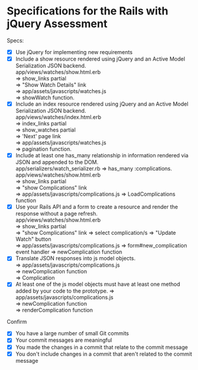 # Specifications for the Rails with jQuery Assessment  

Specs:  
- [x] Use jQuery for implementing new requirements  
- [x] Include a show resource rendered using jQuery and an Active Model Serialization JSON backend.  
       app/views/watches/show.html.erb  
       => show_links partial  
       => "Show Watch Details" link  
       => app/assets/javascripts/watches.js  
       => showWatch function.  
- [x] Include an index resource rendered using jQuery and an Active Model Serialization JSON backend.  
       app/views/watches/index.html.erb  
       => index_links partial  
       => show_watches partial  
       => 'Next' page link  
       => app/assets/javascripts/watches.js  
       => pagination function.  
- [x] Include at least one has_many relationship in information rendered via JSON and appended to the DOM.  
       app/serializers/watch_serializer.rb => has_many :complications.  
       app/views/watches/show.html.erb  
       => show_links partial  
       => "show Complications" link  
       => app/assets/javascripts/complications.js
       => LoadComplications function
- [x] Use your Rails API and a form to create a resource and render the response without a page refresh.  
       app/views/watches/show.html.erb  
       => show_links partial  
       => "show Complications" link
       => select complication/s
       => "Update Watch" button  
       => app/assets/javascripts/complications.js
       => form#new_complication event handler
       => newComplication function
- [x] Translate JSON responses into js model objects.  
       => app/assets/javascripts/complications.js  
       => newComplication function  
       => Complication  
- [x] At least one of the js model objects must have at least one method added by your code to the prototype. 
       => app/assets/javascripts/complications.js  
       => newComplication function  
       => renderComplication function

Confirm  
- [x] You have a large number of small Git commits  
- [x] Your commit messages are meaningful  
- [x] You made the changes in a commit that relate to the commit message  
- [x] You don't include changes in a commit that aren't related to the commit message  